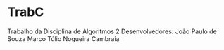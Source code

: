 # TrabC
Trabalho da Disciplina de Algoritmos 2
Desenvolvedores:
João Paulo de Souza
Marco Túlio Nogueira Cambraia

